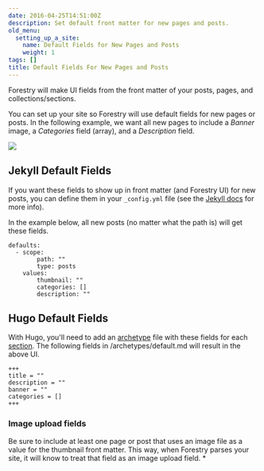 ```yaml
---
date: 2016-04-25T14:51:00Z
description: Set default front matter for new pages and posts.
old_menu:
  setting_up_a_site:
    name: Default Fields for New Pages and Posts
    weight: 1
tags: []
title: Default Fields For New Pages and Posts
---
```


Forestry will make UI fields from the front matter of your posts, pages, and collections/sections.

You can set up your site so Forestry will use default fields for new pages or posts. In the following example, we want all new pages to include a _Banner_ image, a _Categories_ field (array), and a _Description_ field.

![](/docs/assets/images/forestry-default-fields.png)

## Jekyll Default Fields

If you want these fields to show up in front matter (and Forestry UI) for new posts, you can define them in your `_config.yml` file (see the [Jekyll docs](https://jekyllrb.com/docs/configuration/#front-matter-defaults) for more info).

In the example below, all new posts (no matter what the path is) will get these fields.

    defaults:
      - scope:
            path: ""
            type: posts
        values:
            thumbnail: ""
            categories: []
            description: ""

## Hugo Default Fields

With Hugo, you'll need to add an [archetype](https://gohugo.io/content/archetypes/) file with these fields for each [section](https://gohugo.io/content/sections/). The following fields in /archetypes/default.md will result in the above UI.

    +++
    title = ""
    description = ""
    banner = ""
    categories = []
    +++

<div class="highlighted-block">

### Image upload fields

Be sure to include at least one page or post that uses an image file as a value for the thumbnail front matter. This way, when Forestry parses your site, it will know to treat that field as an image upload field. *</div>
